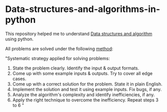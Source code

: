 # Data-structures-and-algorithms-in-python
This repository helped me to understand [Data structures and algorithm](https://jovian.ai/learn/data-structures-and-algorithms-in-python)
using python.

All problems are solved under the following [method](https://jovian.ai/aakashns/python-problem-solving-template):

"Systematic strategy applied for solving problems:

1. State the problem clearly. Identify the input & output formats.
2. Come up with some example inputs & outputs. Try to cover all edge cases.
3. Come up with a correct solution for the problem. State it in plain English.
4. Implement the solution and test it using example inputs. Fix bugs, if any.
5. Analyze the algorithm's complexity and identify inefficiencies, if any.
6. Apply the right technique to overcome the inefficiency. Repeat steps 3 to 6
"

